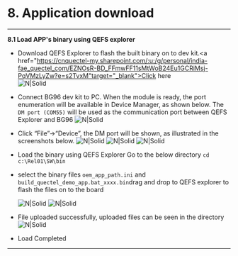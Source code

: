 # 8. Application download

------------

__8.1 Load APP's binary using QEFS explorer__

 - Download QEFS Explorer to flash the built binary on to dev kit.<a href="https://cnquectel-my.sharepoint.com/:u:/g/personal/india-fae_quectel_com/EZNOsR-BD_FFmwFF11sMtWoB24Eu1GCRiMsj-PqVMzLyZw?e=s2TvxM"target="_blank">Click here</a><br>
 ![N|Solid](../pics/BG96/bg96-qefs1.jpg)
  - Connect BG96 dev kit to PC. When the module is ready, the port enumeration will be available in Device Manager, as shown below. The `DM port (COM55)` will be used as the communication port between QEFS Explorer and BG96
  ![N|Solid](../pics/BG96/bg96-qefs2.jpg)
  - Click “File”->“Device”, the DM port will be shown, as illustrated in the screenshots below.
  ![N|Solid](../pics/BG96/bg96-qefs3.jpg)
  ![N|Solid](../pics/BG96/bg96-qefs4.jpg)
  ![N|Solid](../pics/BG96/bg96-qefs5.jpg)
  - Load the binary using QEFS Explorer
   Go to the below directory
     `cd c:\Rel01\SW\bin`
  - select the binary files
   `oem_app_path.ini` and `build_quectel_demo_app.bat_xxxx.bin`drag and drop to QEFS explorer to flash the files on to the board
   
     ![N|Solid](../pics/BG96/bg96-qefs6.jpg)
     ![N|Solid](../pics/BG96/bg96-qefs7.jpg)
   - File uploaded successfully, uploaded files can be seen in the directory
![N|Solid](../pics/BG96/bg96-qefs8.jpg) 

  - Load Completed

 
------------
